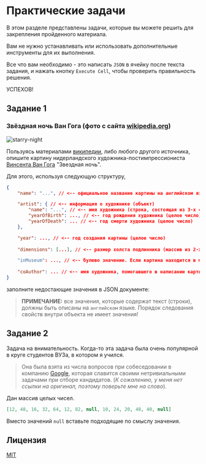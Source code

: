 # Практические задачи

В этом разделе представлены задачи, которые вы можете решить для закрепления пройденного материала.

Вам не нужно устанавливать или использовать дополнительные инструменты для их выполнения.

Все что вам необходимо - это написать `JSON` в ячейку после текста задания, и нажать кнопку `Execute Cell`, чтобы проверить правильность решения.

УСПЕХОВ!

<!-- br: -->

## Задание 1

### Звёздная ночь Ван Гога (фото с сайта [wikipedia.org](https://en.wikipedia.org/))

![starry-night](https://upload.wikimedia.org/wikipedia/commons/thumb/e/ea/Van_Gogh_-_Starry_Night_-_Google_Art_Project.jpg/300px-Van_Gogh_-_Starry_Night_-_Google_Art_Project.jpg)

Пользуясь материалами [википедии](https://ru.wikipedia.org/wiki/%D0%97%D0%B2%D1%91%D0%B7%D0%B4%D0%BD%D0%B0%D1%8F_%D0%BD%D0%BE%D1%87%D1%8C), либо любого другого источника, опишите картину нидерландского художника-постимпрессиониста [Винсента Ван Гога](https://ru.wikipedia.org/wiki/%D0%92%D0%B0%D0%BD_%D0%93%D0%BE%D0%B3,_%D0%92%D0%B8%D0%BD%D1%81%D0%B5%D0%BD%D1%82) "Звездная ночь".

Для этого, используя следующую структуру,

```json
{
	"name": "...", // <-- официальное название картины на английском языке (строка)

	"artist": { // <-- информация о художнике (объект)
		"name": "...", // <-- имя художника (строка, состоящая из 3-х слов)
		"yearOfBirth": ..., // <-- год рождения художника (целое число)
		"yearOfDeath": ... // <-- год смерти художника (целое число)
	},

	"year": ..., // <-- год создания картины (целое число)
	
	"dimensions": [...], // <-- размер холста подлинника (массив из 2-х вещественных чисел: [высота, ширина] в см)

	"inMuseum": ..., // <-- булево значение. Если картина находится в музее (на момент 2022 года), должно принимать значение true, если в частной коллекции, то false
	
	"coAuthor": ... // <-- имя художника, помогавшего в написании картины (строка). Если такого не было, укажите null 
}
```

заполните недостающие значения в JSON документе:

<!-- code: {
	"lang":    "json",
	"content": "{\n\t\"name\":\n\n\t\"artist\": {\n\t\t\"name\":\n\t\t\"yearOfBirth\":\n\t\t\"yearOfDeath\":\n\t}\n\n\t\"year\":\n\n\t\"dimensions\":\n\n\t\"inMuseum\":\n\n\t\"coAuthor\":\n}",
	"meta": {
		"$script": {
			"kind": "javascript",
			"code": "const tests = [\n    {\n        name: 'Название картины',\n        exec(act, exp) {\n            if (!act.name) {\n                return {\n                    success: false,\n                    msg: 'Свойство name не указано'\n                };\n            }\n\n            const success = act.name.trim().toLowerCase() === exp.name.toLowerCase();\n            return {\n                success: success,\n                msg:     success ? undefined : 'Название указано неверно'\n            };\n        },\n    },\n    {\n        name: 'Информация о художнике',\n        exec(act, exp) {\n            if (!act.artist) {\n                return {\n                    success: false,\n                    msg: 'Свойство artist не указано'\n                };\n            }\n\n            const children = [];\n            // check name.\n            const nameTest = {\n                name: 'Имя художника'\n            };\n            if (!act.artist.name) {\n                nameTest.status = 'FAIL';\n                nameTest.msg = 'Имя художника не указано';\n            } else {\n                const success = act.artist.name.trim().toLowerCase() === exp.artist.name.toLowerCase();\n                nameTest.status = success ? 'PASS' : 'FAIL';\n                nameTest.msg = success ? undefined : 'Имя художника указано неверно';\n            }\n            children.push(nameTest);\n\n            // check yearOfBirth.\n            const yearOfBirthTest = {\n                name: 'Год рождения художника'\n            };\n            if (act.artist.yearOfBirth === undefined || act.artist.yearOfBirth === null) {\n                yearOfBirthTest.status = 'FAIL';\n                yearOfBirthTest.msg = 'Год рождения художника не указан';\n            } else {\n                const success = act.artist.yearOfBirth === exp.artist.yearOfBirth;\n                yearOfBirthTest.status = success ? 'PASS' : 'FAIL';\n                yearOfBirthTest.msg = success ? undefined : 'Год рождения художника указан неверно';\n            }\n            children.push(yearOfBirthTest);\n            \n            // check yearOfBirth.\n            const yearOfDeathTest = {\n                name: 'Год смерти художника'\n            };\n            if (act.artist.yearOfDeath === undefined || act.artist.yearOfDeath === null) {\n                yearOfDeathTest.status = 'FAIL';\n                yearOfDeathTest.msg = 'Год смерти художника не указан';\n            } else {\n                const success = act.artist.yearOfDeath === exp.artist.yearOfDeath;\n                yearOfDeathTest.status = success ? 'PASS' : 'FAIL';\n                yearOfDeathTest.msg = success ? undefined : 'Год смерти художника указан неверно';\n            }\n            children.push(yearOfDeathTest);\n\n            return {\n                success:  children.filter(c => c.status === 'FAIL').length === 0,\n                children: children,\n            };\n        },\n    },\n    {\n        name: 'Год создания картины',\n        exec(act, exp) {\n            if (act.year === undefined || act.year === null) {\n                return {\n                    success: false,\n                    msg: 'Свойство year не указано'\n                };\n            }\n\n            const success = act.year === exp.year;\n            return {\n                success: success,\n                msg:     success ? undefined : 'Год создания указан неверно'\n            };\n        },\n    },\n    {\n        name: 'Размеры картины',\n        exec(act, exp) {\n            if (!Array.isArray(act.dimensions)) {\n                return {\n                    success: false,\n                    msg: 'Свойство dimensions не указано'\n                };\n            }\n\n            const success = act.dimensions.length === exp.dimensions.length\n                && act.dimensions[0] === exp.dimensions[0] && act.dimensions[1] === exp.dimensions[1];\n            return {\n                success: success,\n                msg:     success ? undefined : 'Размеры картины указаны неверно'\n            };\n        },\n    },\n    {\n        name: 'Музейный экспонат',\n        exec(act, exp) {\n            if (act.inMuseum === undefined || act.inMuseum === null) {\n                return {\n                    success: false,\n                    msg: 'Свойство inMuseum не указано'\n                };\n            }\n\n            const success = act.inMuseum === exp.inMuseum;\n            return {\n                success: success,\n                msg:     success ? undefined : 'Значение inMuseum указано неверно'\n            };\n        },\n    },\n    {\n        name: 'Соавтор',\n        exec(act, exp) {\n            if (act.coAuthor === undefined) {\n                return {\n                    success: false,\n                    msg: 'Свойство coAuthor не указано'\n                };\n            }\n\n            const success = act.coAuthor === exp.coAuthor;\n            return {\n                success: success,\n                msg:     success ? undefined : 'Значение coAuthor указано неверно'\n            };\n        },\n    }\n];\n\nafter = (cell, out, success) => {\n    if (!success) {\n        return;\n    }\n\n    out.clear();\n\n    const res = JSON.parse(cell.content);\n    const expRes = {\n        name: 'The Starry Night',\n        artist: {\n            name:        'Vincent van Gogh',\n            yearOfBirth: 1853,\n            yearOfDeath: 1890\n        },\n        year:       1889,\n        dimensions: [73.7, 92.1],\n        inMuseum:   true,\n        coAuthor:   null\n    };\n\n    const results = tests.map(t => {\n        const dt = Date.now();\n        const testRes = t.exec(res, expRes);\n        return {\n            name:     t.name,\n            status:   testRes.success ? 'PASS' : 'FAIL',\n            msg:      testRes.msg,\n            time:     Date.now() - dt,\n            children: testRes.children\n        };\n    });\n\n    const testsFailed = results.filter(r => r.status === 'FAIL').length;\n    const testResult = {\n        testsFailed:  testsFailed,\n        resultStatus: testsFailed ? 'FAIL' : 'PASS',\n        tests:        results\n    };\n\n    out.json([testResult], mimes().stdTest);\n};\n"
		}
	}
} -->

> **ПРИМЕЧАНИЕ:** все значения, которые содержат текст (строки), должны быть описаны на `английском` языке. Порядок следования свойств внутри объекта не имеет значения!

<!-- br: -->

## Задание 2

Задача на внимательность. Когда-то эта задача была очень популярной в круге студентов ВУЗа, в котором я учился.

> Она была взята из числа вопросов при собеседовании в компанию [Google](https://about.google/), которая славится своими нетривиальными задачами при отборе кандидатов. (_К сожалению, у меня нет ссылки на оригинал, поэтому поверьте мне на слово_).

Дан массив целых чисел.

```json
[12, 48, 16, 32, 64, 12, 82, null, 10, 24, 20, 48, 40, null]
```

Вместо значений `null` вставьте подходящие по смыслу значения.

<!-- code:{
	"lang":    "json",
	"content": "[12, 48, 16, 32, 64, 12, 82, null, 10, 24, 20, 48, 40, null]",
	"meta": {
		"$script": {
			"kind": "javascript",
			"code": "after = async (cell, out, success) => {\n    if (!success) {\n        return;\n    }\n    \n    out.clear();\n\n    const res = JSON.parse(cell.content);\n    const testResults = checkTestResult(res);\n    const failedCount = testResults.filter(r => r.status === 'FAIL').length;\n    out.json([{\n        testsFailed:  failedCount,\n        resultStatus: failedCount ? 'FAIL' : 'PASS',\n        tests:        testResults\n    }], mimes().stdTest);\n};\n\nfunction checkTestResult(res) {\n    if (!Array.isArray(res)) {\n        return [{\n            name:   'Массив',\n            status: 'FAIL',\n            msg:    'JSON должен содержать массив чисел'\n        }];\n    }\n\n    const expArr = [12, 48, 16, 32, 64, 12, 82, 56, 10, 24, 20, 48, 40, 96];\n    if (expArr.length !== res.length) {\n        return [{\n            name:   'Массив',\n            status: 'FAIL',\n            msg:    `Массив должен содержать ${expArr.length} чисел`\n        }];\n    }\n\n    const tests = [];\n    const fCheck = expArr[7] === res[7];\n    tests.push({\n        name:   'Первая замена',\n        status: fCheck ? 'PASS' : 'FAIL',\n        msg:    fCheck ? 'Верно!' : 'Хорошая попытка, но нет :('\n    });\n    const sCheck = expArr[13] === res[13];\n    tests.push({\n        name:   'Вторая замена',\n        status: sCheck ? 'PASS' : 'FAIL',\n        msg:    sCheck ? 'Верно!' : 'Хорошая попытка, но нет :('\n    });\n\n    return tests;\n}\n"
		}
	}
} -->

## Лицензия

[MIT](https://github.com/MonkeyBuisness/alphabet/blob/master/LICENSE)

<!-- author:[
    {
	    "name":   "Artsem Hutarau",
	    "link":   "https://github.com/MonkeyBuisness",
	    "avatar": "https://github.com/MonkeyBuisness/alphabet/raw/master/.github/assets/me.jpg",
	    "about":  "Go developer, IT teacher"
    }
] -->
